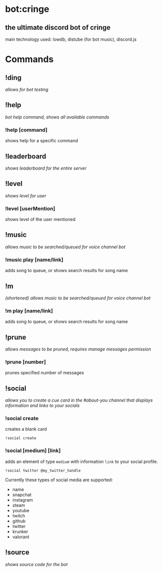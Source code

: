 # bot:cringe
## the ultimate discord bot of cringe
main technology used: lowdb, distube (for bot music), discord.js

# Commands
## !ding
_allows for bot testing_

## !help
_bot help command, shows all available commands_

### !help [command]
shows help for a specific command

## !leaderboard
_shows leaderboard for the entire server_

## !level 
_shows level for user_

### !level [userMention]
shows level of the user mentioned

## !music
_allows music to be searched/queued for voice channel bot_

### !music play [name/link]
adds song to queue, or shows search results for song name

## !m
_(shortened) allows music to be searched/queued for voice channel bot_

### !m play [name/link]
adds song to queue, or shows search results for song name

## !prune
_allows messages to be pruned, requires manage messages permission_

### !prune [number]
prunes specified number of messages

## !social
_allows you to create a cue card in the #about-you channel that displays information and links to your socials_

### !social create
creates a blank card

`!social create`

### !social [medium] [link]
adds an element of type `medium` with information `link` to your social profile.

`!social twitter @my_twitter_handle`

Currently these types of social media are supported:
- name
- snapchat
- instagram
- steam
- youtube
- twitch
- github
- twitter
- krunker
- valorant

## !source
_shows source code for the bot_